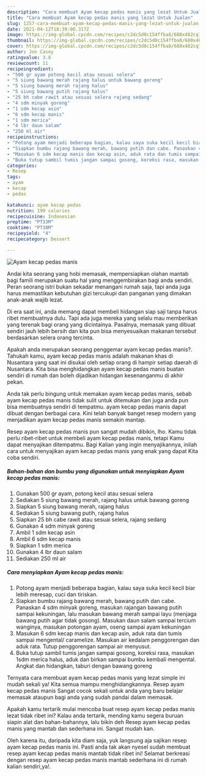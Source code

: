 ```yaml
---
description: "Cara membuat Ayam kecap pedas manis yang lezat Untuk Jualan"
title: "Cara membuat Ayam kecap pedas manis yang lezat Untuk Jualan"
slug: 1257-cara-membuat-ayam-kecap-pedas-manis-yang-lezat-untuk-jualan
date: 2021-04-12T18:39:00.317Z
image: https://img-global.cpcdn.com/recipes/c2dc5d0c154ffba8/680x482cq70/ayam-kecap-pedas-manis-foto-resep-utama.jpg
thumbnail: https://img-global.cpcdn.com/recipes/c2dc5d0c154ffba8/680x482cq70/ayam-kecap-pedas-manis-foto-resep-utama.jpg
cover: https://img-global.cpcdn.com/recipes/c2dc5d0c154ffba8/680x482cq70/ayam-kecap-pedas-manis-foto-resep-utama.jpg
author: Jon Casey
ratingvalue: 3.8
reviewcount: 11
recipeingredient:
- "500 gr ayam potong kecil atau sesuai selera"
- "5 siung bawang merah rajang halus untuk bawang goreng"
- "5 siung bawang merah rajang halus"
- "5 siung bawang putih rajang halus"
- "25 bh cabe rawit atau sesuai selera rajang sedang"
- "4 sdm minyak goreng"
- "1 sdm kecap asin"
- "6 sdm kecap manis"
- "1 sdm merica"
- "4 lbr daun salam"
- "250 ml air"
recipeinstructions:
- "Potong ayam menjadi beberapa bagian, kalau saya suka kecil kecil biar lebih meresap, cuci dan tiriskan."
- "Siapkan bumbu rajang bawang merah, bawang putih dan cabe. Panaskan 4 sdm minyak goreng, masukan rajangan bawang putih sampai kekuningan, lalu masukan bawang merah sampai layu (menjaga bawang putih agar tidak gosong). Masukan daun salam sampai tercium wanginya, masukan potongan ayam, oseng sampai ayam kekuningan"
- "Masukan 6 sdm kecap manis dan kecap asin, aduk rata dan tumis sampai mengental/ caramelize. Masukan air kedalam penggorengan dan aduk rata. Tutup penggorengan sampai air menyusut."
- "Buka tutup sambil tumis jangan sampai gosong, koreksi rasa, masukan 1sdm merica halus, aduk dan birkan sampai bumbu kembali mengental. Angkat dan hidangkan, taburi dengan bawang goreng"
categories:
- Resep
tags:
- ayam
- kecap
- pedas

katakunci: ayam kecap pedas 
nutrition: 199 calories
recipecuisine: Indonesian
preptime: "PT33M"
cooktime: "PT38M"
recipeyield: "4"
recipecategory: Dessert

---
```



![Ayam kecap pedas manis](https://img-global.cpcdn.com/recipes/c2dc5d0c154ffba8/680x482cq70/ayam-kecap-pedas-manis-foto-resep-utama.jpg)

Andai kita seorang yang hobi memasak, mempersiapkan olahan mantab bagi famili merupakan suatu hal yang menggembirakan bagi anda sendiri. Peran seorang istri bukan sekadar menangani rumah saja, tapi anda juga harus memastikan kebutuhan gizi tercukupi dan panganan yang dimakan anak-anak wajib lezat.

Di era  saat ini, anda memang dapat membeli hidangan siap saji tanpa harus ribet membuatnya dulu. Tapi ada juga mereka yang selalu mau memberikan yang terenak bagi orang yang dicintainya. Pasalnya, memasak yang dibuat sendiri jauh lebih bersih dan kita pun bisa menyesuaikan makanan tersebut berdasarkan selera orang tercinta. 



Apakah anda merupakan seorang penggemar ayam kecap pedas manis?. Tahukah kamu, ayam kecap pedas manis adalah makanan khas di Nusantara yang saat ini disukai oleh setiap orang di hampir setiap daerah di Nusantara. Kita bisa menghidangkan ayam kecap pedas manis buatan sendiri di rumah dan boleh dijadikan hidangan kesenanganmu di akhir pekan.

Anda tak perlu bingung untuk memakan ayam kecap pedas manis, sebab ayam kecap pedas manis tidak sulit untuk ditemukan dan juga anda pun bisa membuatnya sendiri di tempatmu. ayam kecap pedas manis dapat dibuat dengan berbagai cara. Kini telah banyak banget resep modern yang menjadikan ayam kecap pedas manis semakin mantap.

Resep ayam kecap pedas manis pun sangat mudah dibikin, lho. Kamu tidak perlu ribet-ribet untuk membeli ayam kecap pedas manis, tetapi Kamu dapat menyajikan ditempatmu. Bagi Kalian yang ingin menyajikannya, inilah cara untuk menyajikan ayam kecap pedas manis yang enak yang dapat Kita coba sendiri.

<!--inarticleads1-->

##### Bahan-bahan dan bumbu yang digunakan untuk menyiapkan Ayam kecap pedas manis:

1. Gunakan 500 gr ayam, potong kecil atau sesuai selera
1. Sediakan 5 siung bawang merah, rajang halus untuk bawang goreng
1. Siapkan 5 siung bawang merah, rajang halus
1. Sediakan 5 siung bawang putih, rajang halus
1. Siapkan 25 bh cabe rawit atau sesuai selera, rajang sedang
1. Gunakan 4 sdm minyak goreng
1. Ambil 1 sdm kecap asin
1. Ambil 6 sdm kecap manis
1. Siapkan 1 sdm merica
1. Gunakan 4 lbr daun salam
1. Sediakan 250 ml air




<!--inarticleads2-->

##### Cara menyiapkan Ayam kecap pedas manis:

1. Potong ayam menjadi beberapa bagian, kalau saya suka kecil kecil biar lebih meresap, cuci dan tiriskan.
1. Siapkan bumbu rajang bawang merah, bawang putih dan cabe. Panaskan 4 sdm minyak goreng, masukan rajangan bawang putih sampai kekuningan, lalu masukan bawang merah sampai layu (menjaga bawang putih agar tidak gosong). Masukan daun salam sampai tercium wanginya, masukan potongan ayam, oseng sampai ayam kekuningan
1. Masukan 6 sdm kecap manis dan kecap asin, aduk rata dan tumis sampai mengental/ caramelize. Masukan air kedalam penggorengan dan aduk rata. Tutup penggorengan sampai air menyusut.
1. Buka tutup sambil tumis jangan sampai gosong, koreksi rasa, masukan 1sdm merica halus, aduk dan birkan sampai bumbu kembali mengental. Angkat dan hidangkan, taburi dengan bawang goreng




Ternyata cara membuat ayam kecap pedas manis yang lezat simple ini mudah sekali ya! Kita semua mampu menghidangkannya. Resep ayam kecap pedas manis Sangat cocok sekali untuk anda yang baru belajar memasak ataupun bagi anda yang sudah pandai dalam memasak.

Apakah kamu tertarik mulai mencoba buat resep ayam kecap pedas manis lezat tidak ribet ini? Kalau anda tertarik, mending kamu segera buruan siapin alat dan bahan-bahannya, lalu bikin deh Resep ayam kecap pedas manis yang mantab dan sederhana ini. Sangat mudah kan. 

Oleh karena itu, daripada kita diam saja, yuk langsung aja sajikan resep ayam kecap pedas manis ini. Pasti anda tak akan nyesel sudah membuat resep ayam kecap pedas manis mantab tidak ribet ini! Selamat berkreasi dengan resep ayam kecap pedas manis mantab sederhana ini di rumah kalian sendiri,ya!.

